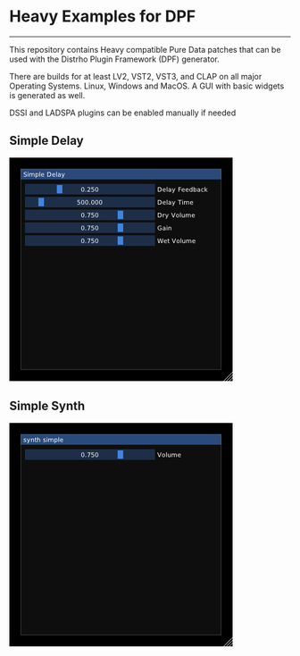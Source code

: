 # Heavy Examples for DPF
---
This repository contains Heavy compatible Pure Data patches that can be used with the Distrho Plugin Framework (DPF) generator.

There are builds for at least LV2, VST2, VST3, and CLAP on all major Operating Systems. Linux, Windows and MacOS. A GUI with basic widgets is generated as well.

DSSI and LADSPA plugins can be enabled manually if needed

## Simple Delay

![Simple Delay](delay_simple.png)

## Simple Synth

![Simple Synth](synth_simple.png)
